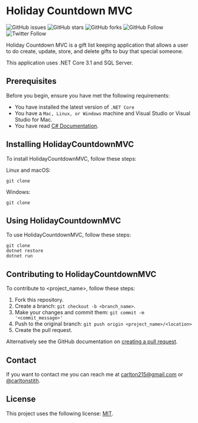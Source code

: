 # Holiday Countdown MVC

<!--- These are examples. See https://shields.io for others or to customize this set of shields. You might want to include dependencies, project status and licence info here --->
![GitHub issues](https://img.shields.io/github/issues/carltonstith/HolidayCountdownMVC)
![GitHub stars](https://img.shields.io/github/stars/carltonstith/HolidayCountdownMVC)
![GitHub forks](https://img.shields.io/github/forks/carltonstith/HolidayCountdownMVC)
![GitHub Follow](https://img.shields.io/github/followers/carltonstith?style=social)
![Twitter Follow](https://img.shields.io/twitter/follow/carltonstith?style=social)

Holiday Countdown MVC is a gift list keeping application that allows a user to do create, update, store, and delete gifts to buy that special someone.

This application uses .NET Core 3.1 and SQL Server.

## Prerequisites

Before you begin, ensure you have met the following requirements:
* You have installed the latest version of `.NET Core`
* You have a `Mac, Linux, or Windows` machine and Visual Studio or Visual Studio for Mac.
* You have read [C# Documentation](https://docs.microsoft.com/en-us/dotnet/csharp/).

## Installing HolidayCountdownMVC

To install HolidayCountdownMVC, follow these steps:

Linux and macOS:
```
git clone
```

Windows:
```
git clone
```
## Using HolidayCountdownMVC

To use HolidayCountdownMVC, follow these steps:

```
git clone
dotnet restore
dotnet run
```

## Contributing to HolidayCountdownMVC

To contribute to <project_name>, follow these steps:

1. Fork this repository.
2. Create a branch: `git checkout -b <branch_name>`.
3. Make your changes and commit them: `git commit -m '<commit_message>'`
4. Push to the original branch: `git push origin <project_name>/<location>`
5. Create the pull request.

Alternatively see the GitHub documentation on [creating a pull request](https://help.github.com/en/github/collaborating-with-issues-and-pull-requests/creating-a-pull-request).

## Contact

If you want to contact me you can reach me at <carlton215@gmail.com> or [@carltonstith](hhttps://twitter.com/carltonstith).

## License

This project uses the following license: [MIT](https://opensource.org/licenses/MIT).